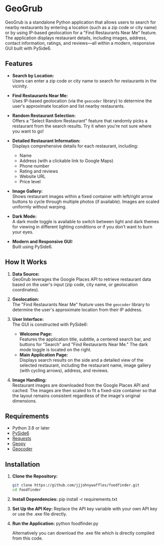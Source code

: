 # GeoGrub

GeoGrub is a standalone Python application that allows users to search for nearby restaurants by entering a location (such as a zip code or city name) or by using IP-based geolocation for a "Find Restaurants Near Me" feature. The application displays restaurant details, including images, address, contact information, ratings, and reviews—all within a modern, responsive GUI built with PySide6.

## Features

- **Search by Location:**  
  Users can enter a zip code or city name to search for restaurants in the vicinity.

- **Find Restaurants Near Me:**  
  Uses IP-based geolocation (via the `geocoder` library) to determine the user's approximate location and list nearby restaurants.

- **Random Restaurant Selection:**  
  Offers a "Select Random Restaurant" feature that randomly picks a restaurant from the search results. Try it when you're not sure where you want to go!

- **Detailed Restaurant Information:**  
  Displays comprehensive details for each restaurant, including:
  - Name
  - Address (with a clickable link to Google Maps)
  - Phone number
  - Rating and reviews
  - Website URL
  - Price level

- **Image Gallery:**  
  Shows restaurant images within a fixed container with left/right arrow buttons to cycle through multiple photos (if available). Images are scaled uniformly without warping.

- **Dark Mode:**  
  A dark mode toggle is available to switch between light and dark themes for viewing in different lighting conditions or if you don't want to burn your eyes.

- **Modern and Responsive GUI:**  
  Built using PySide6.

## How It Works

1. **Data Source:**  
   GeoGrub leverages the Google Places API to retrieve restaurant data based on the user's input (zip code, city name, or geolocation coordinates).

2. **Geolocation:**  
   The "Find Restaurants Near Me" feature uses the `geocoder` library to determine the user's approximate location from their IP address.

3. **User Interface:**  
   The GUI is constructed with PySide6:
   - **Welcome Page:**  
     Features the application title, subtitle, a centered search bar, and buttons for "Search" and "Find Restaurants Near Me." The dark mode toggle is located on the right.
   - **Main Application Page:**  
     Displays search results on the side and a detailed view of the selected restaurant, including the restaurant name, image gallery (with cycling arrows), address, and reviews.

4. **Image Handling:**  
   Restaurant images are downloaded from the Google Places API and cached. The images are then scaled to fit a fixed-size container so that the layout remains consistent regardless of the image's original dimensions.

## Requirements

- Python 3.8 or later
- [PySide6](https://pypi.org/project/PySide6/)
- [Requests](https://pypi.org/project/requests/)
- [Geopy](https://pypi.org/project/geopy/)
- [Geocoder](https://pypi.org/project/geocoder/)

## Installation

1. **Clone the Repository:**

   ```bash
   git clone https://github.com/jjjohnywaffles/foodfinder.git
   cd foodfinder

2. **Install Dependencies:**
    pip install -r requirements.txt

3. **Set Up the API Key:**
    Replace the API key variable with your own API key or use the .exe file directly.

4. **Run the Application:**
    python foodfinder.py

    Alternatively you can download the .exe file which is directly compiled from this code. 